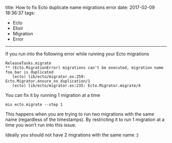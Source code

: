 title: How to fix Ecto duplicate name migrations error
date: 2017-02-09 18:36:37
tags:
- Ecto
- Elixir
- Migration
- Error
---

If you run into the following error while running your Ecto migrations

    ReleaseTasks.migrate
    ** (Ecto.MigrationError) migrations can't be executed, migration name foo_bar is duplicated
       (ecto) lib/ecto/migrator.ex:259: Ecto.Migrator.ensure_no_duplication/1
       (ecto) lib/ecto/migrator.ex:235: Ecto.Migrator.migrate/4

You can fix it by running 1 migration at a time

    mix ecto.migrate --step 1

This happens when you are trying to run two migrations with the same name (regardless of the timestamps).
By restricting it to run 1 migration at a time you won't run into this issue.

Ideally you should not have 2 migrations with the same name :)
